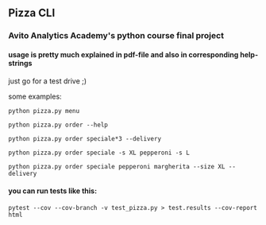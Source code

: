 ## Pizza CLI
### Avito Analytics Academy's python course final project

#### usage is pretty much explained in pdf-file and also in corresponding help-strings
just go for a test drive ;)

some examples:

```python pizza.py menu```

```python pizza.py order --help```

```python pizza.py order speciale*3 --delivery```

```python pizza.py order speciale -s XL pepperoni -s L```

```python pizza.py order speciale pepperoni margherita --size XL --delivery```


#### you can run tests like this:

```pytest --cov --cov-branch -v test_pizza.py > test.results --cov-report html```
